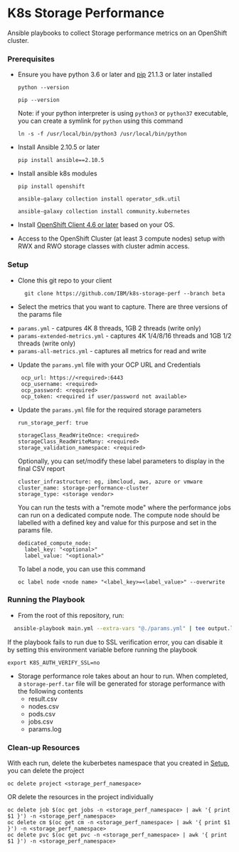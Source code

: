 # K8s Storage Performance

Ansible playbooks to collect Storage performance metrics on an OpenShift cluster.

### Prerequisites

- Ensure you have python 3.6 or later and [pip](https://pip.pypa.io/en/stable/installation/) 21.1.3 or later installed

  `python --version`

  `pip --version`

  Note: if your python interpreter is using `python3` or `python37` executable, you can create a symlink for `python` using this command

  `ln -s -f /usr/local/bin/python3 /usr/local/bin/python`

- Install Ansible 2.10.5 or later
  
  `pip install ansible==2.10.5`

- Install ansible k8s modules

  `pip install openshift`
   
  `ansible-galaxy collection install operator_sdk.util`
  
  `ansible-galaxy collection install community.kubernetes`
  
- Install [OpenShift Client 4.6 or later](https://mirror.openshift.com/pub/openshift-v4/x86_64/clients/ocp/4.6.31) based on your OS. 
  
- Access to the OpenShift Cluster (at least 3 compute nodes) setup with RWX and RWO storage classes with cluster admin access.

### Setup

 - Clone this git repo to your client

   ```
     git clone https://github.com/IBM/k8s-storage-perf --branch beta
   ```

 - Select the metrics that you want to capture. There are three versions of the params file
  * `params.yml` - catpures 4K 8 threads, 1GB 2 threads (write only) 
  * `params-extended-metrics.yml` - captures 4K 1/4/8/16 threads and 1GB 1/2 threads (write only) 
  * `params-all-metrics.yml` - captures all metrics for read and write
  
 - Update the `params.yml` file with your OCP URL and Credentials
 
   ```
    ocp_url: https://<required>:6443
    ocp_username: <required>
    ocp_password: <required>
    ocp_token: <required if user/password not available>
   ```
  
 - Update the `params.yml` file for the required storage parameters
   
      ```
      run_storage_perf: true
      ```
 
      ```
      storageClass_ReadWriteOnce: <required> 
      storageClass_ReadWriteMany: <required> 
      storage_validation_namespace: <required>
      ```
    
      Optionally, you can set/modify these label parameters to display in the final CSV report
    
      ```
      cluster_infrastructure: eg, ibmcloud, aws, azure or vmware
      cluster_name: storage-performance-cluster
      storage_type: <storage vendor>
      ```

      You can run the tests with a "remote mode" where the performance jobs can run on a dedicated compute node. The compute node 
      should be labelled with a defined key and value for this purpose and set in the params file. 

      ```
      dedicated_compute_node:
        label_key: "<optional>"
        label_value: "<optional>"
      ```

      To label a node, you can use this command

      ```
      oc label node <node name> "<label_key>=<label_value>" --overwrite
      ```
  
### Running the Playbook

 - From the root of this repository, run:
  
  ```bash
    ansible-playbook main.yml --extra-vars "@./params.yml" | tee output.log
  ```

  If the playbook fails to run due to SSL verification error, you can disable it by setting this environment variable before running the playbook

  ```
  export K8S_AUTH_VERIFY_SSL=no
  ```

 - Storage performance role takes about an hour to run. When completed, a `storage-perf.tar` file will be generated for storage performance with
   the following contents
   - result.csv
   - nodes.csv
   - pods.csv
   - jobs.csv
   - params.log
 
 
### Clean-up Resources

With each run, delete the kuberbetes namespace that you created in [Setup](#setup), you can delete the project

```
oc delete project <storage_perf_namespace>
```

OR delete the resources in the project individually

```
oc delete job $(oc get jobs -n <storage_perf_namespace> | awk '{ print $1 }') -n <storage_perf_namespace>
oc delete cm $(oc get cm -n <storage_perf_namespace> | awk '{ print $1 }') -n <storage_perf_namespace>
oc delete pvc $(oc get pvc -n <storage_perf_namespace> | awk '{ print $1 }') -n <storage_perf_namespace>
```
